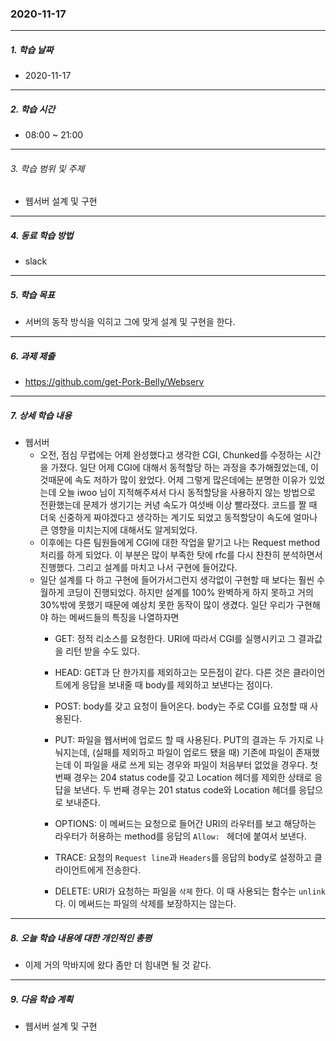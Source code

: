 ### 2020-11-17

-----
##### 1. 학습 날짜
- 2020-11-17

-----
##### 2. 학습 시간
- 08:00 ~ 21:00

-----
###### 3. 학습 범위 및 주제
- 웹서버 설계 및 구현

-----
##### 4. 동료 학습 방법
- slack

-----
##### 5. 학습 목표
- 서버의 동작 방식을 익히고 그에 맞게 설계 및 구현을 한다.

-----
##### 6. 과제 제출
- https://github.com/get-Pork-Belly/Webserv

-----
##### 7. 상세 학습 내용

- 웹서버
    - 오전, 점심 무렵에는 어제 완성했다고 생각한 CGI, Chunked를 수정하는 시간을 가졌다. 일단 어제 CGI에 대해서 동적할당 하는 과정을 추가해줬었는데, 이것때문에 속도 저하가 많이 왔었다. 어제 그렇게 많은데에는 분명한 이유가 있었는데 오늘 iwoo 님이 지적해주셔서 다시 동적할당을 사용하지 않는 방법으로 전환했는데 문제가 생기기는 커녕 속도가 여섯배 이상 빨라졌다. 코드를 짤 때 더욱 신중하게 짜야겠다고 생각하는 계기도 되었고 동적할당이 속도에 얼마나 큰 영향을 미치는지에 대해서도 알게되었다.
    - 이후에는 다른 팀원들에게 CGI에 대한 작업을 맡기고 나는 Request method 처리를 하게 되었다. 이 부분은 많이 부족한 탓에 rfc를 다시 찬찬히 분석하면서 진행했다. 그리고  설계를 마치고 나서 구현에 들어갔다.
    - 일단 설계를 다 하고 구현에 들어가서그런지 생각없이 구현할 때 보다는 훨씬 수월하게 코딩이 진행되었다. 하지만 설계를 100% 완벽하게 하지 못하고 거의 30%밖에 못했기 때문에 예상치 못한 동작이 많이 생겼다. 일단 우리가 구현해야 하는 메써드들의 특징을 나열하자면
        - GET: 정적 리소스를 요청한다. URI에 따라서 CGI를 실행시키고 그 결과값을 리턴 받을 수도 있다.
        - HEAD: GET과 단 한가지를 제외하고는 모든점이 같다. 다른 것은 클라이언트에게 응답을 보내줄 때 body를 제외하고 보낸다는 점이다.
        - POST: body를 갖고 요청이 들어온다. body는 주로 CGI를 요청할 때 사용된다.
        - PUT: 파일을 웹서버에 업로드 할 때 사용된다. PUT의 결과는 두 가지로 나눠지는데, (실패를 제외하고 파일이 업로드 됐을 때) 기존에 파일이 존재했는데 이 파일을 새로 쓰게 되는 경우와 파일이 처음부터 없었을 경우다. 첫 번째 경우는 204 status code를 갖고 Location 헤더를 제외한 상태로 응답을 보낸다. 두 번째 경우는 201 status code와 Location 헤더를 응답으로 보내준다.

        - OPTIONS: 이 메써드는 요청으로 들어간 URI의 라우터를 보고 해당하는 라우터가 허용하는 method를 응답의 `Allow: ` 헤더에 붙여서 보낸다.
        - TRACE: 요청의 `Request line`과 `Headers`를  응답의 body로 설정하고 클라이언트에게 전송한다.
        - DELETE: URI가 요청하는 파일을 `삭제` 한다. 이 때 사용되는 함수는 `unlink`다. 이 메써드는 파일의 삭제를 보장하지는 않는다.

 -----
##### 8. 오늘 학습 내용에 대한 개인적인 총평
- 이제 거의 막바지에 왔다 좀만 더 힘내면 될 것 같다.

-----

##### 9. 다음 학습 계획

- 웹서버 설계 및 구현

